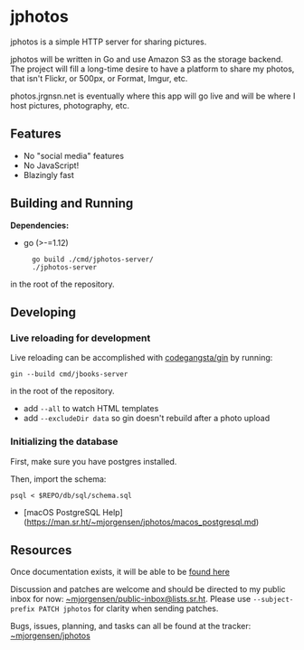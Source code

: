 # jphotos

jphotos is a simple HTTP server for sharing pictures.

jphotos will be written in Go and use Amazon S3 as the storage backend.
The project will fill a long-time desire to have a platform to share my
photos, that isn't Flickr, or 500px, or Format, Imgur, etc.

photos.jrgnsn.net is eventually where this app will go live and will be
where I host pictures, photography, etc.

## Features

* No "social media" features
* No JavaScript!
* Blazingly fast

## Building and Running

**Dependencies:**

* go (>-=1.12)

		go build ./cmd/jphotos-server/
		./jphotos-server

in the root of the repository.

## Developing

### Live reloading for development

Live reloading can be accomplished with [codegangsta/gin][gin] by
running:

	gin --build cmd/jbooks-server

in the root of the repository.

* add `--all` to watch HTML templates
* add `--excludeDir data` so gin doesn't rebuild after a photo upload

[gin]: https://github.com/codegangsta/gin

### Initializing the database

First, make sure you have postgres installed.

Then, import the schema:

	psql < $REPO/db/sql/schema.sql

* [macOS PostgreSQL Help]
(https://man.sr.ht/~mjorgensen/jphotos/macos_postgresql.md)

## Resources

Once documentation exists, it will be able to be [found here][man]

Discussion and patches are welcome and should be directed to my public
inbox for now: [~mjorgensen/public-inbox@lists.sr.ht][lists]. Please use
`--subject-prefix PATCH jphotos` for clarity when sending
patches.

Bugs, issues, planning, and tasks can all be found at the tracker: 
[~mjorgensen/jphotos][todo]

[man]: https://man.sr.ht/~mjorgensen/jphotos
[lists]: https://lists.sr.ht/~mjorgensen/public-inbox
[todo]: https://todo.sr.ht./~mjorgensen/jphotos